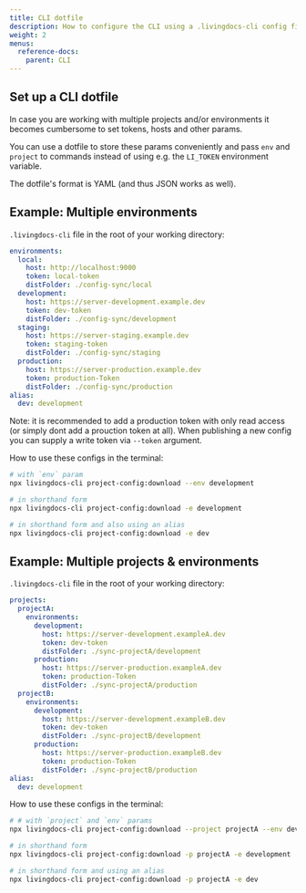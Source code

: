 ```yaml
---
title: CLI dotfile
description: How to configure the CLI using a .livingdocs-cli config file
weight: 2
menus:
  reference-docs:
    parent: CLI
---
```


## Set up a CLI dotfile

In case you are working with multiple projects and/or environments it becomes
cumbersome to set tokens, hosts and other params.

You can use a dotfile to store these params conveniently and pass
`env` and `project` to commands instead of
using e.g. the `LI_TOKEN` environment variable.

The dotfile's format is YAML (and thus JSON works as well).

## Example: Multiple environments

`.livingdocs-cli` file in the root of your working directory:

```yaml
environments:
  local:
    host: http://localhost:9000
    token: local-token
    distFolder: ./config-sync/local
  development:
    host: https://server-development.example.dev
    token: dev-token
    distFolder: ./config-sync/development
  staging:
    host: https://server-staging.example.dev
    token: staging-token
    distFolder: ./config-sync/staging
  production:
    host: https://server-production.example.dev
    token: production-Token
    distFolder: ./config-sync/production
alias:
  dev: development

```

Note: it is recommended to add a production token with only
read access (or simply dont add a prouction token at all). When publishing a new config you can supply a write token via `--token` argument.

How to use these configs in the terminal:
```sh
# with `env` param
npx livingdocs-cli project-config:download --env development

# in shorthand form
npx livingdocs-cli project-config:download -e development

# in shorthand form and also using an alias
npx livingdocs-cli project-config:download -e dev
```

## Example: Multiple projects & environments

`.livingdocs-cli` file in the root of your working directory:

```yaml
projects:
  projectA:
    environments:
      development:
        host: https://server-development.exampleA.dev
        token: dev-token
        distFolder: ./sync-projectA/development
      production:
        host: https://server-production.exampleA.dev
        token: production-Token
        distFolder: ./sync-projectA/production
  projectB:
    environments:
      development:
        host: https://server-development.exampleB.dev
        token: dev-token
        distFolder: ./sync-projectB/development
      production:
        host: https://server-production.exampleB.dev
        token: production-Token
        distFolder: ./sync-projectB/production
alias:
  dev: development

```

How to use these configs in the terminal:
```sh
# # with `project` and `env` params
npx livingdocs-cli project-config:download --project projectA --env development

# in shorthand form
npx livingdocs-cli project-config:download -p projectA -e development

# in shorthand form and using an alias
npx livingdocs-cli project-config:download -p projectA -e dev
```
